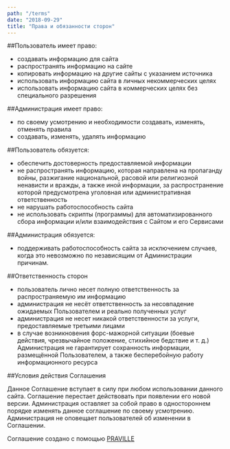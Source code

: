 ```yaml
---
path: "/terms"
date: "2018-09-29"
title: "Права и обязанности сторон"
---
```


##Пользователь имеет право: 

- создавать информацию для сайта 
- распространять информацию на сайте 
- копировать информацию на другие сайты с указанием источника 
- использовать информацию сайта в личных некоммерческих целях 
- использовать информацию сайта в коммерческих целях без специального разрешения 

##Администрация имеет право: 

- по своему усмотрению и необходимости создавать, изменять, отменять правила 
- создавать, изменять, удалять информацию 

##Пользователь обязуется: 

- обеспечить достоверность предоставляемой информации 
- не распространять информацию, которая направлена на пропаганду войны, разжигание национальной, расовой или религиозной ненависти и вражды, а также иной информации, за распространение которой предусмотрена уголовная или административная ответственность 
- не нарушать работоспособность сайта 
- не использовать скрипты (программы) для автоматизированного сбора информации и/или взаимодействия с Сайтом и его Сервисами 

##Администрация обязуется: 

- поддерживать работоспособность сайта за исключением случаев, когда это невозможно по независящим от Администрации причинам. 

##Ответственность сторон

- пользователь лично несет полную ответственность за распространяемую им информацию 
- администрация не несёт ответственность за несовпадение ожидаемых Пользователем и реально полученных услуг 
- администрация не несет никакой ответственности за услуги, предоставляемые третьими лицами 
- в случае возникновения форс-мажорной ситуации (боевые действия, чрезвычайное положение, стихийное бедствие и т. д.) Администрация не гарантирует сохранность информации, размещённой Пользователем, а также бесперебойную работу информационного ресурса 

##Условия действия Соглашения

Данное Соглашение вступает в силу при любом использовании данного сайта. 
Соглашение перестает действовать при появлении его новой версии. 
Администрация оставляет за собой право в одностороннем порядке изменять данное соглашение по своему усмотрению. 
Администрация не оповещает пользователей об изменении в Соглашении. 

Соглашение создано с помощью [PRAVILLE](https://praville.ru)